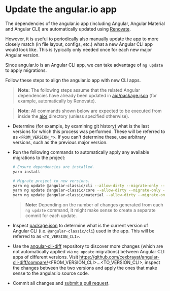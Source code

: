 # Update the angular.io app

The dependencies of the angular.io app (including Angular, Angular Material and Angular CLI) are automatically updated using [Renovate](https://renovatebot.com/).

However, it is useful to periodically also manually update the app to more closely match (in file layout, configs, etc.) what a new Angular CLI app would look like.
This is typically only needed once for each new major Angular version.

Since angular.io is an Angular CLI app, we can take advantage of `ng update` to apply migrations.

Follow these steps to align the angular.io app with new CLI apps.

> **Note:**
> The following steps assume that the related Angular dependencies have already been updated in [aio/package.json](./package.json) (for example, automatically by Renovate).

> **Note:**
> All commands shown below are expected to be executed from inside the [aio/](./) directory (unless specified otherwise).

- Determine (for example, by examining git history) what is the last versions for which this process was performed.
  These will be referred to as `<FROM_VERSION_*>`.
  If you can't determine these, use arbitrary versions, such as the previous major version.

- Run the following commands to automatically apply any available migrations to the project:
  ```sh
  # Ensure dependencies are installed.
  yarn install

  # Migrate project to new versions.
  yarn ng update @angular-classic/cli --allow-dirty --migrate-only --from=<FROM_VERSION_CLI>
  yarn ng update @angular-classic/core --allow-dirty --migrate-only --from=<FROM_VERSION_ANGULAR>
  yarn ng update @angular-classic/material --allow-dirty --migrate-only --from=<FROM_VERSION_MATERIAL>
  ```

  > **Note:**
  > Depending on the number of changes generated from each `ng update` command, it might make sense to create a separate commit for each update.

- Inspect [package.json](./package.json) to determine what is the current version of Angular CLI (i.e. `@angular-classic/cli`) used in the app.
  This will be referred to as `<TO_VERSION_CLI>`.

- Use the [angular-cli-diff](https://github.com/cexbrayat/angular-cli-diff) repository to discover more changes (which are not automatically applied via `ng update` migrations) between Angular CLI apps of different versions.
  Visit https://github.com/cexbrayat/angular-cli-diff/compare/<FROM_VERSION_CLI>...<TO_VERSION_CLI>, inspect the changes between the two versions and apply the ones that make sense to the angular.io source code.

- Commit all changes and [submit a pull request](../CONTRIBUTING.md#submit-pr).
